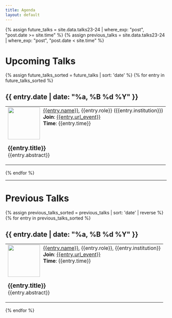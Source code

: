 ```yaml
---
title: Agenda
layout: default
---
```


{% assign future_talks = site.data.talks23-24 | where_exp: "post", "post.date >= site.time" %}
{% assign previous_talks = site.data.talks23-24 | where_exp: "post", "post.date < site.time" %}

<h1> Upcoming Talks </h1>
{% assign future_talks_sorted = future_talks | sort: 'date'  %}
{% for entry in future_talks_sorted %}
  <h2>{{ entry.date | date: "%a, %B %d %Y" }}</h2>
  <table style="width:100%">
    <tr><td>
    <img style="float:left; padding-right:10px" width="100px" src="{{ entry.image }}"/>
    <a href="{{entry.url_personal}}">{{entry.name}}</a>, {{entry.role}} ({{entry.institution}})<br/>
    <b>Join</b>: <a href="{{entry.url_event}}">{{entry.url_event}}</a> <br/>
    <b>Time</b>: {{entry.time}}
    </td></tr>
    <tr><td style="padding-bottom: 20px;">
    <h3 style="margin-bottom: 0px; margin-top: 10px">{{entry.title}}</h3>
    {{entry.abstract}}
    </td></tr>
  </table>
{% endfor %}

<hr>

<h1> Previous Talks </h1>
{% assign previous_talks_sorted = previous_talks | sort: 'date' | reverse  %}
{% for entry in previous_talks_sorted %}
  <h2>{{ entry.date | date: "%a, %B %d %Y" }}</h2>
  <table style="width:100%">
    <tr><td>
    <img style="float:left; padding-right:10px" width="100px" src="{{ entry.image }}"/>
    <a href="{{entry.url_personal}}">{{entry.name}}</a>, {{entry.role}}, {{entry.institution}}<br/>
    <b>Join</b>: <a href="{{entry.url_event}}">{{entry.url_event}}</a> <br/>
    <b>Time</b>: {{entry.time}}
    </td></tr>
    <tr><td style="padding-bottom: 20px;">
    <h3 style="margin-bottom: 0px; margin-top: 10px">{{entry.title}}</h3>
    {{entry.abstract}}
    </td></tr>
  </table>
{% endfor %}
